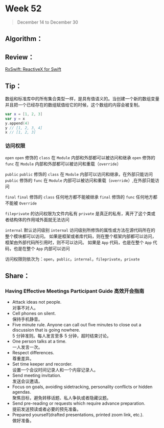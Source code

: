 # Week 52

> December 14 to December 30

## Algorithm：


## Review：
[RxSwift: ReactiveX for Swift](https://beeth0ven.github.io/RxSwift-Chinese-Documentation/)

## Tip：
数组和标准库中的所有集合类型一样，是具有值语义的。当创建一个新的数组变量并且把一个已经存在的数组赋值给它的时候，这个数组的内容会被复制。

```swift
var x = [1, 2, 3]
var y = x
y.append(4)
y // [1, 2, 3, 4]
x // [1, 2, 3]
```
### 访问权限
`open`
`open` 修饰的 `class` 在 `Module` 内部和外部都可以被访问和继承
`open` 修饰的 `func` 在 `Module` 内部和外部都可以被访问和重载（`override`）

`public`
`public` 修饰的 `class` 在 `Module` 内部可以访问和继承，在外部只能访问
`public` 修饰的 `func` 在 `Module` 内部可以被访问和重载（`override`）,在外部只能访问

`final`
`final` 修饰的 `class` 任何地方都不能被继承
`final` 修饰的 `func` 任何地方都不能被 `Override`

`fileprivate` 的访问权限为文件内私有
`private` 是真正的私有，离开了这个类或者结构体的作用域外面就无法访问

`internal` 默认访问级别
`internal` 访问级别所修饰的属性或方法在源代码所在的整个模块都可以访问。
如果是框架或者库代码，则在整个框架内部都可以访问，框架由外部代码所引用时，则不可以访问。
如果是 `App` 代码，也是在整个 `App` 代码，也是在整个 `App` 内部可以访问

访问权限则依次为：`open`，`public`，`internal`，`fileprivate`，`private`

## Share：
### Having Effective Meetings Participant Guide 高效开会指南
- Attack ideas not people.  
对事不对人。
- Cell phones on silent.  
保持手机静音。
- Five minute rule. Anyone can call out five minutes to close out a discussion that is going nowhere.   
5 分钟准则。每人发言至多 5 分钟，超时结束讨论。
- One person talks at a time.  
一人发言一次。
- Respect differences.  
尊重差异。
- Set time keeper and recorder.  
设置一个会议时间记录人和一个内容记录人。
- Send meeting invitation.  
发送会议邀请。
- Focus on goals, avoiding sidetracking, personality conflicts or hidden agendas.  
聚焦目标，避免转移话题、私人争执或者隐藏议题。
- Send pre-reading or requests which require advance preparation.  
提前发送预读或者必要的预先准备。
- Prepared yourself(drafted presentations, printed zoom link, etc.).  
做好准备。

